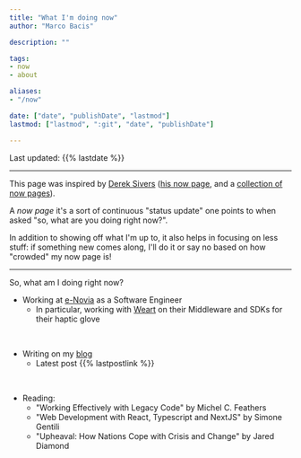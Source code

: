 ```yaml
---
title: "What I'm doing now"
author: "Marco Bacis"

description: ""

tags:
- now
- about

aliases:
- "/now"

date: ["date", "publishDate", "lastmod"]
lastmod: ["lastmod", ":git", "date", "publishDate"]

---
```


Last updated: {{% lastdate %}}

---

This page was inspired by [Derek Sivers](https://sive.rs/nowff) ([his now page](https://sive.rs/now), and a [collection of now pages](https://nownownow.com/about)).

A *now page* it's a sort of continuous "status update" one points to when asked "so, what are you doing right now?".

In addition to showing off what I'm up to, it also helps in focusing on less stuff: if something new comes along, I'll do it or say no based on how "crowded" my now page is!

---

So, what am I doing right now?

* Working at [e-Novia](https://e-novia.it) as a Software Engineer
    * In particular, working with [Weart](https://weart.it) on their Middleware and SDKs for their haptic glove

<br/>

* Writing on my [blog](/blog)
    * Latest post {{% lastpostlink %}}

<br/>

* Reading:
    * "Working Effectively with Legacy Code" by Michel C. Feathers
    * "Web Development with React, Typescript and NextJS" by Simone Gentili
    * "Upheaval: How Nations Cope with Crisis and Change" by Jared Diamond